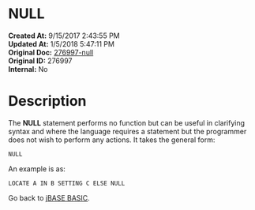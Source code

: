 # NULL

**Created At:** 9/15/2017 2:43:55 PM  
**Updated At:** 1/5/2018 5:47:11 PM  
**Original Doc:** [276997-null](https://docs.jbase.com/36868-jbase-basic/276997-null)  
**Original ID:** 276997  
**Internal:** No  


# Description

The **NULL** statement performs no function but can be useful in clarifying syntax and where the language requires a statement but the programmer does not wish to perform any actions. It takes the general form:

```
NULL
```

An example is as:

```
LOCATE A IN B SETTING C ELSE NULL
```



Go back to [jBASE BASIC](./../jbase-basic-programmers-reference-guide).
